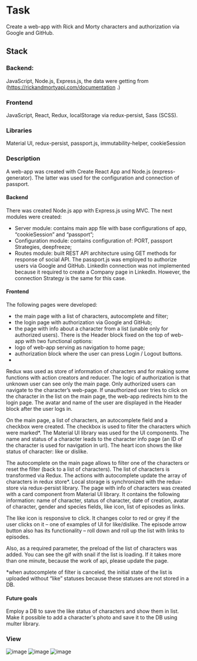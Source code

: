 # Task
Create a web-app with Rick and Morty characters and authorization via Google and GitHub.

## Stack
### Backend:
JavaScript, Node.js, Express.js, the data were getting from (https://rickandmortyapi.com/documentation .)
### Frontend
JavaScript, React, Redux, localStorage via redux-persist, Sass (SCSS).
### Libraries
Material UI, redux-persist, passport.js, immutability-helper, cookieSession

### Description
A web-app was created with Create React App and Node.js (express-generator). The latter was used for the configuration and connection of passport.

#### Backend
There was created Node.js app with Express.js using MVC. The next modules were created:
-	Server module: contains main app file with base configurations of app, “cookieSession” and “passport”;
-	Configuration module: contains configuration of: PORT, passport Strategies, deepfreeze;
-	Routes module: built REST API architecture using GET methods for response of social API.
The passport.js was employed to authorize users via Google and GitHub.
LinkedIn connection was not implemented because it required to create a Company page in LinkedIn.
However, the connection Strategy is the same for this case.

#### Frontend
The following pages were developed:
- the main page with a list of characters, autocomplete and filter;
- the login page with authorization via Google and GitHub;
- the page with info about a character from a list (unable only for authorized users).
There is the Header block fixed on the top of web-app with two functional options:
-	logo of web-app serving as navigation to home page;
-	authorization block where the user can press Login / Logout buttons.
-	
Redux was used as store of information of characters and for making some functions with action creators and reducer.
The logic of authorization is that unknown user can see only the main page. Only authorized users can navigate to the character’s web-page. If unauthorized user tries to click on the character in the list on the main page, the web-app redirects him to the login page. The avatar and name of the user are displayed in the Header block after the user logs in.

On the main page, a list of characters, an autocomplete field and a checkbox were created. The checkbox is used to filter the characters which were marked*. The Material UI library was used for the UI components. The name and status of a character leads to the character info page (an ID of the character is used for navigation in url). The heart icon shows the like status of character: like or dislike. 

The autocomplete on the main page allows to filter one of the characters or reset the filter (back to a list of characters). The list of characters is transformed via Redux. The actions with autocomplete update the array of characters in redux store*. Local storage is synchronized with the redux-store via redux-persist library.
The page with info of characters was created with a card component from Material UI library. It contains the following information: name of character, status of character, date of creation, avatar of character, gender and species fields, like icon, list of episodes as links.

The like icon is responsive to click. It changes color to red or grey if the user clicks on it – one of examples of UI for like/dislike. The episode arrow button also has its functionality – roll down and roll up the list with links to episodes.

Also, as a required parameter, the preload of the list of characters was added. You can see the gif with snail if the list is loading. If it takes more than one minute, because the work of api, please update the page.

*when autocomplete of filter is canceled, the initial state of the list is uploaded without “like” statuses because these statuses are not stored in a DB.

#### Future goals
Employ a DB to save the like status of characters and show them in list.
Make it possible to add a character's photo and save it to the DB using multer library.


### View 
![image](https://user-images.githubusercontent.com/46706194/149407829-4abb7a05-2a40-42fc-92b3-8e7061131898.png)
![image](https://user-images.githubusercontent.com/46706194/149407840-343a584e-e8c3-4500-9f4c-4b804b4ee9c8.png)
![image](https://user-images.githubusercontent.com/46706194/149407858-e05be9cf-4867-4ed4-a03d-78302d98d3eb.png)


